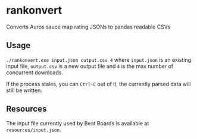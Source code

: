 # rankonvert

Converts Auros sauce map rating JSONs to pandas readable CSVs

## Usage

`./rankonvert.exe input.json output.csv 4` where `input.json` is an existing input file, `output.csv` is a new output file and `4` is the max number of concurrent downloads.

If the process stales, you can `Ctrl-C` out of it, the currently parsed data will still be written.

## Resources

The input file currently used by Beat Boards is available at `resources/input.json`.